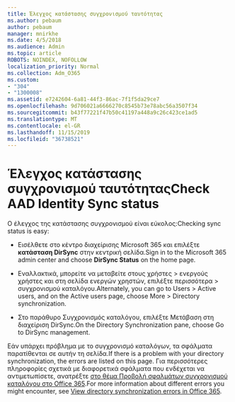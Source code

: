 ```yaml
---
title: Έλεγχος κατάστασης συγχρονισμού ταυτότητας
ms.author: pebaum
author: pebaum
manager: mnirkhe
ms.date: 4/5/2018
ms.audience: Admin
ms.topic: article
ROBOTS: NOINDEX, NOFOLLOW
localization_priority: Normal
ms.collection: Adm_O365
ms.custom:
- "304"
- "1300008"
ms.assetid: e7242604-6a81-44f3-86ac-7f1f5da29ce7
ms.openlocfilehash: 9d706021a6666270c8545b73e78abc56a3507f34
ms.sourcegitcommit: b43f77221f47b50c41197a448a9c26c423ce1ad5
ms.translationtype: MT
ms.contentlocale: el-GR
ms.lasthandoff: 11/15/2019
ms.locfileid: "36738521"
---
```

# <a name="check-aad-identity-sync-status"></a><span data-ttu-id="27fd4-102">Έλεγχος κατάστασης συγχρονισμού ταυτότητας</span><span class="sxs-lookup"><span data-stu-id="27fd4-102">Check AAD Identity Sync status</span></span>

<span data-ttu-id="27fd4-103">Ο έλεγχος της κατάστασης συγχρονισμού είναι εύκολος:</span><span class="sxs-lookup"><span data-stu-id="27fd4-103">Checking sync status is easy:</span></span>
  
- <span data-ttu-id="27fd4-104">Εισέλθετε στο κέντρο διαχείρισης Microsoft 365 και επιλέξτε **κατάσταση DirSync** στην κεντρική σελίδα.</span><span class="sxs-lookup"><span data-stu-id="27fd4-104">Sign in to the Microsoft 365 admin center and choose **DirSync Status** on the home page.</span></span>

- <span data-ttu-id="27fd4-105">Εναλλακτικά, μπορείτε να μεταβείτε στους χρήστες \> ενεργούς χρήστες και στη σελίδα ενεργών χρηστών, επιλέξτε περισσότερα \> συγχρονισμού καταλόγου.</span><span class="sxs-lookup"><span data-stu-id="27fd4-105">Alternately, you can go to Users \> Active users, and on the Active users page, choose More \> Directory synchronization.</span></span>

- <span data-ttu-id="27fd4-106">Στο παράθυρο Συγχρονισμός καταλόγου, επιλέξτε Μετάβαση στη διαχείριση DirSync.</span><span class="sxs-lookup"><span data-stu-id="27fd4-106">On the Directory Synchronization pane, choose Go to DirSync management.</span></span>

<span data-ttu-id="27fd4-107">Εάν υπάρχει πρόβλημα με το συγχρονισμό καταλόγων, τα σφάλματα παρατίθενται σε αυτήν τη σελίδα.</span><span class="sxs-lookup"><span data-stu-id="27fd4-107">If there is a problem with your directory synchronization, the errors are listed on this page.</span></span> <span data-ttu-id="27fd4-108">Για περισσότερες πληροφορίες σχετικά με διαφορετικά σφάλματα που ενδέχεται να αντιμετωπίσετε, ανατρέξτε [στο θέμα Προβολή σφαλμάτων συγχρονισμού καταλόγου στο Office 365](https://docs.microsoft.com//office365/enterprise/identify-directory-synchronization-errors).</span><span class="sxs-lookup"><span data-stu-id="27fd4-108">For more information about different errors you might encounter, see [View directory synchronization errors in Office 365](https://docs.microsoft.com//office365/enterprise/identify-directory-synchronization-errors).</span></span>
  